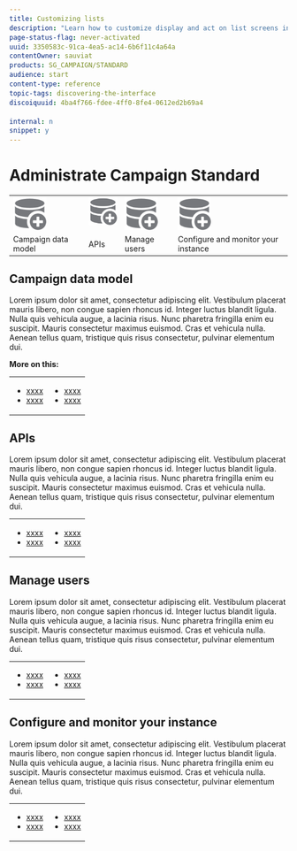 ```yaml
---
title: Customizing lists
description: "Learn how to customize display and act on list screens in Adobe Campaign Standard:sorting, filtering, deleting or duplicating elements. Lists screens display elements of one or several given resources."
page-status-flag: never-activated
uuid: 3350583c-91ca-4ea5-ac14-6b6f11c4a64a
contentOwner: sauviat
products: SG_CAMPAIGN/STANDARD
audience: start
content-type: reference
topic-tags: discovering-the-interface
discoiquuid: 4ba4f766-fdee-4ff0-8fe4-0612ed2b69a4

internal: n
snippet: y
---
```


# Administrate Campaign Standard

<table>
<tr>
    <td valign="top">
        <a href="../../start/using/work-with-audiences.md"><img width="60px" alt="conditions" src="assets/icon_profile.svg"/></a>
    </td>
    <td valign="top">
        <a href="../../api/using/creating-a-service.md"><img width="60px" alt="conditions" src="assets/icon_profile.svg"/></a>
    </td>
    <td valign="top">
        <a href="../../api/using/interacting-with-custom-resources.md"><img width="60px" alt="conditions" src="assets/icon_profile.svg"/></a>
    </td>
    <td valign="top">
        <a href="../../api/using/interacting-with-marketing-history.md"><img width="60px" alt="conditions" src="assets/icon_profile.svg"/></a>
    </td>
</tr>
<tr>
<td>Campaign data model</td>
<td>APIs</td>
<td>Manage users</td>
<td>Configure and monitor your instance</td>
</tr>
</table>

## Campaign data model

Lorem ipsum dolor sit amet, consectetur adipiscing elit. Vestibulum placerat mauris libero, non congue sapien rhoncus id. Integer luctus blandit ligula. Nulla quis vehicula augue, a lacinia risus. Nunc pharetra fringilla enim eu suscipit. Mauris consectetur maximus euismod. Cras et vehicula nulla. Aenean tellus quam, tristique quis risus consectetur, pulvinar elementum dui.

**More on this:**

<table><tr>
<td>
<ul>
<li><a href="xxxx">xxxx</a></li>
<li><a href="xxxx">xxxx</a></li>
</ul>
</td>
<td>
<ul>
<li><a href="xxxx">xxxx</a></li>
<li><a href="xxxx">xxxx</a></li>
</ul>
</td>
</tr></table>

## APIs

Lorem ipsum dolor sit amet, consectetur adipiscing elit. Vestibulum placerat mauris libero, non congue sapien rhoncus id. Integer luctus blandit ligula. Nulla quis vehicula augue, a lacinia risus. Nunc pharetra fringilla enim eu suscipit. Mauris consectetur maximus euismod. Cras et vehicula nulla. Aenean tellus quam, tristique quis risus consectetur, pulvinar elementum dui.

<table><tr>
<td>
<ul>
<li><a href="xxxx">xxxx</a></li>
<li><a href="xxxx">xxxx</a></li>
</ul>
</td>
<td>
<ul>
<li><a href="xxxx">xxxx</a></li>
<li><a href="xxxx">xxxx</a></li>
</ul>
</td>
</tr></table>

## Manage users

Lorem ipsum dolor sit amet, consectetur adipiscing elit. Vestibulum placerat mauris libero, non congue sapien rhoncus id. Integer luctus blandit ligula. Nulla quis vehicula augue, a lacinia risus. Nunc pharetra fringilla enim eu suscipit. Mauris consectetur maximus euismod. Cras et vehicula nulla. Aenean tellus quam, tristique quis risus consectetur, pulvinar elementum dui.

<table><tr>
<td>
<ul>
<li><a href="xxxx">xxxx</a></li>
<li><a href="xxxx">xxxx</a></li>
</ul>
</td>
<td>
<ul>
<li><a href="xxxx">xxxx</a></li>
<li><a href="xxxx">xxxx</a></li>
</ul>
</td>
</tr></table>

## Configure and monitor your instance

Lorem ipsum dolor sit amet, consectetur adipiscing elit. Vestibulum placerat mauris libero, non congue sapien rhoncus id. Integer luctus blandit ligula. Nulla quis vehicula augue, a lacinia risus. Nunc pharetra fringilla enim eu suscipit. Mauris consectetur maximus euismod. Cras et vehicula nulla. Aenean tellus quam, tristique quis risus consectetur, pulvinar elementum dui.

<table><tr>
<td>
<ul>
<li><a href="xxxx">xxxx</a></li>
<li><a href="xxxx">xxxx</a></li>
</ul>
</td>
<td>
<ul>
<li><a href="xxxx">xxxx</a></li>
<li><a href="xxxx">xxxx</a></li>
</ul>
</td>
</tr></table>
